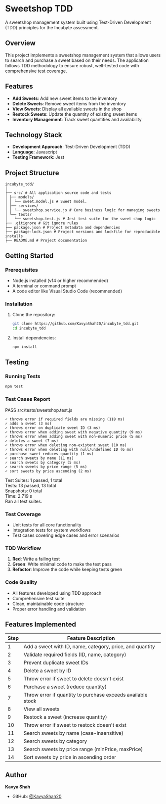 # Sweetshop TDD

A sweetshop management system built using Test-Driven Development (TDD) principles for the Incubyte assessment.

## Overview

This project implements a sweetshop management system that allows users to search and purchase a sweet based on their needs. The application follows TDD methodology to ensure robust, well-tested code with comprehensive test coverage.

## Features

- **Add Sweets**: Add new sweet items to the inventory
- **Delete Sweets**: Remove sweet items from the inventory
- **View Sweets**: Display all available sweets in the shop
- **Restock Sweets**: Update the quantity of existing sweet items
- **Inventory Management**: Track sweet quantities and availability

## Technology Stack

- **Development Approach**: Test-Driven Development (TDD)
- **Language**: Javascript
- **Testing Framework**: Jest

## Project Structure

```
incubyte_tdd/
│
├── src/ # All application source code and tests
│ ├── models/
│ │ └── sweet.model.js # Sweet model.
│ ├── services/
│ │ └── sweetshop.service.js # Core business logic for managing sweets
│ └── tests/
│   └── sweetshop.test.js # Jest test suite for the sweet shop logic
├── .gitignore # Git ignore rules
├── package.json # Project metadata and dependencies
├── package-lock.json # Project versions and lockfile for reproducible installs
├── README.md # Project documentation
```

## Getting Started

### Prerequisites

- Node.js installed (v14 or higher recommended)
- A terminal or command prompt
- A code editor like Visual Studio Code (recommended)

### Installation

1. Clone the repository:
   ```bash
   git clone https://github.com/KavyaShah20/incubyte_tdd.git
   cd incubyte_tdd
   ```

2. Install dependencies:
   ```bash
   npm install
   ```



## Testing
### Running Tests

```bash
npm test
```
### Test Cases Report
PASS  src/tests/sweetshop.test.js

    ✓ throws error if required fields are missing (118 ms)
    ✓ adds a sweet (3 ms)
    ✓ throws error on duplicate sweet ID (3 ms)
    ✓ throws error when adding sweet with negative quantity (9 ms)
    ✓ throws error when adding sweet with non-numeric price (5 ms)
    ✓ deletes a sweet (7 ms)
    ✓ throws error when deleting non-existent sweet (10 ms)
    ✓ throws error when deleting with null/undefined ID (6 ms)
    ✓ purchase sweet reduces quantity (1 ms)
    ✓ search sweets by name (11 ms)
    ✓ search sweets by category (5 ms)
    ✓ search sweets by price range (5 ms)
    ✓ sort sweets by price ascending (2 ms)

Test Suites: 1 passed, 1 total  
Tests:       13 passed, 13 total  
Snapshots:   0 total  
Time:        2.719 s  
Ran all test suites.


### Test Coverage

- Unit tests for all core functionality
- Integration tests for system workflows
- Test cases covering edge cases and error scenarios


### TDD Workflow

1. **Red**: Write a failing test
2. **Green**: Write minimal code to make the test pass
3. **Refactor**: Improve the code while keeping tests green

### Code Quality

- All features developed using TDD approach
- Comprehensive test suite
- Clean, maintainable code structure
- Proper error handling and validation


## Features Implemented

| Step | Feature Description                                                   |
|------|------------------------------------------------------------------------|
| 1    | Add a sweet with ID, name, category, price, and quantity              |
| 2    | Validate required fields (ID, name, category)                         |
| 3    | Prevent duplicate sweet IDs                                           |
| 4    | Delete a sweet by ID                                                  |
| 5    | Throw error if sweet to delete doesn't exist                          |
| 6    | Purchase a sweet (reduce quantity)                                    |
| 7    | Throw error if quantity to purchase exceeds available stock           |
| 8    | View all sweets                                                       |
| 9    | Restock a sweet (increase quantity)                                   |
| 10   | Throw error if sweet to restock doesn't exist                         |
| 11   | Search sweets by name (case-insensitive)                              |
| 12   | Search sweets by category                                             |
| 13   | Search sweets by price range (minPrice, maxPrice)                     |
| 14   | Sort sweets by price in ascending order                               |


## Author

**Kavya Shah**
- GitHub: [@KavyaShah20](https://github.com/KavyaShah20)
